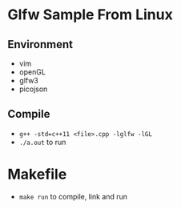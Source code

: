 # Glfw Sample From Linux

## Environment
- vim
- openGL
- glfw3
- picojson

## Compile
- `g++ -std=c++11 <file>.cpp -lglfw -lGL`
- `./a.out` to run

# Makefile
- `make run` to compile, link and run

